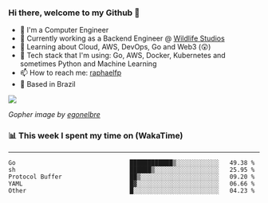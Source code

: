 ### Hi there, welcome to my Github 👋

- 📖 I'm a Computer Engineer
- 🔭 Currently working as a Backend Engineer @ [Wildlife Studios](https://wildlifestudios.com/)
- 🌱 Learning about Cloud, AWS, DevOps, Go and Web3 (😲)
- 🚀 Tech stack that I'm using: Go, AWS, Docker, Kubernetes and sometimes Python and Machine Learning
- 📫 How to reach me: [raphaelfp](https://linkedin.com/in/raphaelfp)
- 🏡 Based in Brazil

![](https://github.com/raphaelfp/gophers/blob/master/.thumb/animation/morning-coffee-3x.gif)

*Gopher image by [egonelbre](https://github.com/egonelbre/)*

### 📊 This week I spent my time on (WakaTime)

---

<!--START_SECTION:waka-->

```text
Go                                ████████████▒░░░░░░░░░░░░   49.38 %
sh                                ██████▒░░░░░░░░░░░░░░░░░░   25.95 %
Protocol Buffer                   ██▒░░░░░░░░░░░░░░░░░░░░░░   09.20 %
YAML                              █▓░░░░░░░░░░░░░░░░░░░░░░░   06.66 %
Other                             █░░░░░░░░░░░░░░░░░░░░░░░░   04.23 %
```

<!--END_SECTION:waka-->
